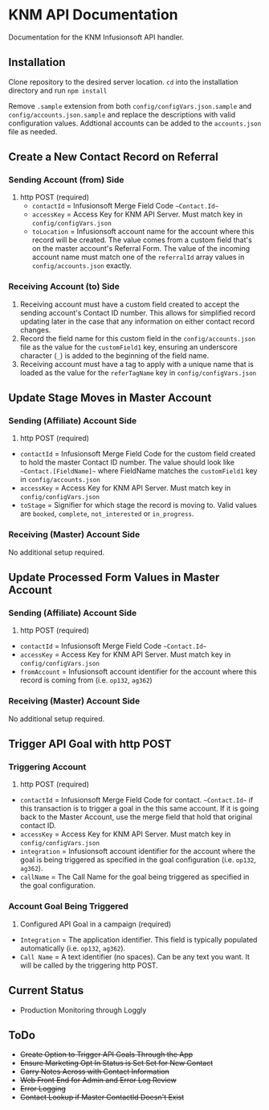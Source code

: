# KNM API Documentation
Documentation for the KNM Infusionsoft API handler.

## Installation
Clone repository to the desired server location. `cd` into the installation directory and run `npm install`

Remove `.sample` extension from both `config/configVars.json.sample` and `config/accounts.json.sample` and replace the descriptions with valid configuration values. Addtional accounts can be added to the `accounts.json` file as needed.

## Create a New Contact Record on Referral
### Sending Account (from) Side
1. http POST (required)
    * `contactId` = Infusionsoft Merge Field Code `~Contact.Id~`
    * `accessKey` = Access Key for KNM API Server. Must match key in `config/configVars.json`
    * `toLocation` = Infusionsoft account name for the account where this record will be created. The value comes from a custom field that's on the master account's Referral Form. The value of the incoming account name must match one of the `referralId` array values in `config/accounts.json` exactly.

### Receiving Account (to) Side
1. Receiving account must have a custom field created to accept the sending account's Contact ID number. This allows for simplified record updating later in the case that any information on either contact record changes.
2. Record the field name for this custom field in the `config/accounts.json` file as the value for the `customField1` key, ensuring an underscore character (`_`) is added to the beginning of the field name.
3. Receiving account must have a tag to apply with a unique name that is loaded as the value for the `referTagName` key in `config/configVars.json`

## Update Stage Moves in Master Account
### Sending (Affiliate) Account Side
1. http POST (required)
* `contactId` = Infusionsoft Merge Field Code for the custom field created to hold the master Contact ID number. The value should look like `~Contact.[FieldName]~` where FieldName matches the `customField1` key in `config/accounts.json`
* `accessKey` = Access Key for KNM API Server. Must match key in `config/configVars.json`
* `toStage` = Signifier for which stage the record is moving to. Valid values are `booked`, `complete`, `not_interested` or `in_progress`.

### Receiving (Master) Account Side
No additional setup required.

## Update Processed Form Values in Master Account
### Sending (Affiliate) Account Side
1. http POST (required)
* `contactId` = Infusionsoft Merge Field Code `~Contact.Id~`
* `accessKey` = Access Key for KNM API Server. Must match key in `config/configVars.json`
* `fromAccount` = Infusionsoft account identifier for the account where this record is coming from (i.e. `op132`, `ag362`)

### Receiving (Master) Account Side
No additional setup required.

## Trigger API Goal with http POST
### Triggering Account
1. http POST (required)
* `contactId` = Infusionsoft Merge Field Code for contact. `~Contact.Id~` if this transaction is to trigger a goal in the this same account. If it is going back to the Master Account, use the merge field that hold that original contact ID.
* `accessKey` = Access Key for KNM API Server. Must match key in `config/configVars.json`
* `integration` = Infusionsoft account identifier for the account where the goal is being triggered as specified in the goal configuration (i.e. `op132`, `ag362`).
* `callName` = The Call Name for the goal being triggered as specified in the goal configuration.

### Account Goal Being Triggered
1. Configured API Goal in a campaign (required)
* `Integration` = The application identifier. This field is typically populated automatically (i.e. `op132`, `ag362`).
* `Call Name` = A text identifier (no spaces). Can be any text you want. It will be called by the triggering http POST.

## Current Status
* Production Monitoring through Loggly

## ToDo
* ~~Create Option to Trigger API Goals Through the App~~
* ~~Ensure Marketing Opt In Status is Set Set for New Contact~~
* ~~Carry Notes Across with Contact Information~~
* ~~Web Front End for Admin and Error Log Review~~
* ~~Error Logging~~
* ~~Contact Lookup if Master ContactId Doesn't Exist~~

